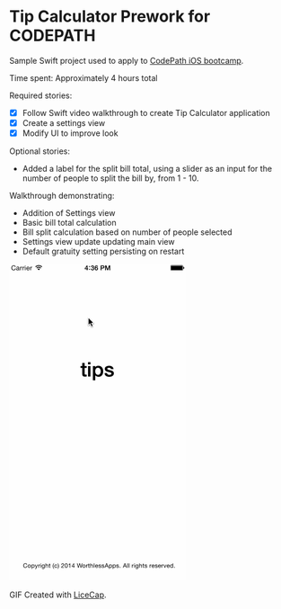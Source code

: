 # Tip Calculator Prework for CODEPATH

Sample Swift project used to apply to [CodePath iOS bootcamp](https://courses.codepath.com/snippets/intro_to_ios/thanks_for_applying).

Time spent: Approximately 4 hours total

Required stories: 
* [x] Follow Swift video walkthrough to create Tip Calculator application
* [x] Create a settings view
* [x] Modify UI to improve look

Optional stories:
* Added a label for the split bill total, using a slider as an input for the number of people to split the bill by, from 1 - 10.

Walkthrough demonstrating:
- Addition of Settings view
- Basic bill total calculation
- Bill split calculation based on number of people selected
- Settings view update updating main view
- Default gratuity setting persisting on restart

![Video Walkthrough](tipsWalkthrough.gif)

GIF Created with [LiceCap](http://www.cockos.com/licecap/).
